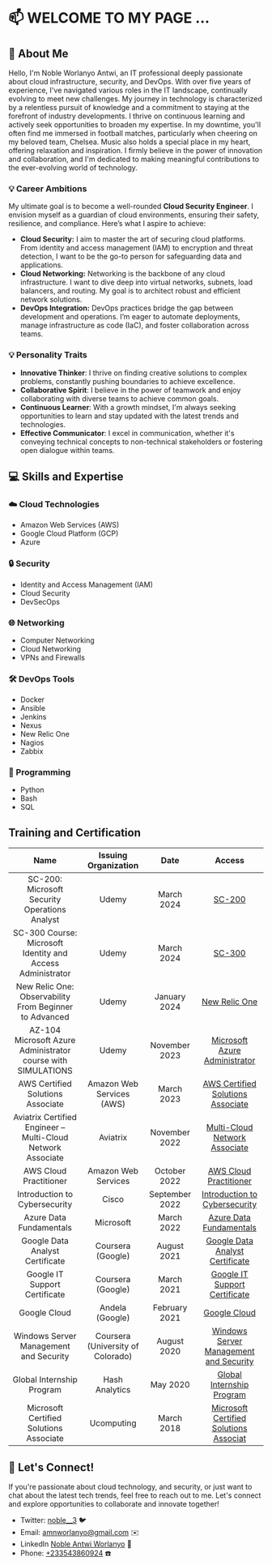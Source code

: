 

# 📫 WELCOME TO MY PAGE ... 

## 🚀 About Me

 Hello, I'm Noble Worlanyo Antwi, an IT professional deeply passionate about cloud infrastructure, security, and DevOps. With over five years of experience, I've navigated various roles in the IT landscape, continually evolving to meet new challenges.
My journey in technology is characterized by a relentless pursuit of knowledge and a commitment to staying at the forefront of industry developments. I thrive on continuous learning and actively seek opportunities to broaden my expertise.
In my downtime, you'll often find me immersed in football matches, particularly when cheering on my beloved team, Chelsea. Music also holds a special place in my heart, offering relaxation and inspiration.
I firmly believe in the power of innovation and collaboration, and I'm dedicated to making meaningful contributions to the ever-evolving world of technology.

### 💡 Career Ambitions
My ultimate goal is to become a well-rounded **Cloud Security Engineer**. I envision myself as a guardian of cloud environments, ensuring their safety, resilience, and compliance. Here’s what I aspire to achieve:

- **Cloud Security:** I aim to master the art of securing cloud platforms. From identity and access management (IAM) to encryption and threat detection, I want to be the go-to person for safeguarding data and applications.
- **Cloud Networking:** Networking is the backbone of any cloud infrastructure. I want to dive deep into virtual networks, subnets, load balancers, and routing. My goal is to architect robust and efficient network solutions.
- **DevOps Integration:** DevOps practices bridge the gap between development and operations. I’m eager to automate deployments, manage infrastructure as code (IaC), and foster collaboration across teams.

### 💡 Personality Traits

- **Innovative Thinker**: I thrive on finding creative solutions to complex problems, constantly pushing boundaries to achieve excellence.
- **Collaborative Spirit**: I believe in the power of teamwork and enjoy collaborating with diverse teams to achieve common goals.
- **Continuous Learner**: With a growth mindset, I'm always seeking opportunities to learn and stay updated with the latest trends and technologies.
- **Effective Communicator**: I excel in communication, whether it's conveying technical concepts to non-technical stakeholders or fostering open dialogue within teams.

## 💻 Skills and Expertise

### ☁️ Cloud Technologies
- Amazon Web Services (AWS)
- Google Cloud Platform (GCP)
- Azure

### 🔒 Security
- Identity and Access Management (IAM)
- Cloud Security
- DevSecOps

### 🌐 Networking
- Computer Networking
- Cloud Networking
- VPNs and Firewalls

### 🛠️ DevOps Tools
- Docker
- Ansible
- Jenkins
- Nexus
- New Relic One
- Nagios
- Zabbix

### 🐍 Programming
- Python
- Bash
- SQL

## Training and Certification
| Name                                                     | Issuing Organization            | Date         | Access |
|:---------------------------------------------------------:|:-------------------------------:|:-------------:|:------:|
| SC-200: Microsoft Security Operations Analyst            | Udemy                           | March 2024   | [ SC-200](https://ude.my/UC-cffe9305-0d2a-48bd-a41f-9dfbcafd8659) |
| SC-300 Course: Microsoft Identity and Access Administrator | Udemy                           | March 2024   | [SC-300](https://www.udemy.com/certificate/UC-fd14c0d3-4e26-4500-90e1-77d5e39aa60a/) |
| New Relic One: Observability From Beginner to Advanced   | Udemy                           | January 2024 | [New Relic One](https://www.udemy.com/certificate/UC-171f7b71-5b26-4d1a-8335-d0d2b12dbe25/) |
| AZ-104 Microsoft Azure Administrator course with SIMULATIONS | Udemy                           | November 2023| [Microsoft Azure Administrator](https://www.udemy.com/certificate/UC-2c85a6ee-ca31-477e-a2ec-bb851debb787/) |
| AWS Certified Solutions Associate                        | Amazon Web Services (AWS)       | March 2023   | [AWS Certified Solutions Associate](https://www.credly.com/badges/2f0224e8-66e2-4388-9d9d-98552c7ff73b/public_url) |
| Aviatrix Certified Engineer – Multi-Cloud Network Associate | Aviatrix                        | November 2022| [ Multi-Cloud Network Associate](https://www.credly.com/badges/74f1f416-477f-4e99-8e2a-d07dee0177b4/public_url) |
| AWS Cloud Practitioner                                   | Amazon Web Services             | October 2022 | [AWS Cloud Practitioner](https://www.credly.com/badges/866413b2-8f8f-48a8-84c2-4d8d0b85401d/public_url) |
| Introduction to Cybersecurity                            | Cisco                           | September 2022| [Introduction to Cybersecurity](https://www.credly.com/badges/0e493699-1897-4dea-b3da-7b6072e2244e/public_url) |
| Azure Data Fundamentals                                  | Microsoft                       | March 2022   | [Azure Data Fundamentals](https://www.credly.com/badges/f1082e80-2124-4f61-9e02-3d049ec7f281/public_url) |
| Google Data Analyst Certificate                          | Coursera (Google)               | August 2021  | [Google Data Analyst Certificate](https://coursera.org/share/0d33d64c0f2d2bc77be99c93e3821fe3) |
| Google IT Support Certificate                            | Coursera (Google)               | March 2021   | [Google IT Support Certificate](https://coursera.org/share/2f72fdb5a18e1d805d2432c46ba7f321) |
| Google Cloud                                             | Andela (Google)                 | February 2021| [Google Cloud](https://drive.google.com/file/d/13-Q2NE6As7De4lI1eIz6SFXMWwgwl8rL/view?usp=sharing) |
| Windows Server Management and Security                   | Coursera (University of Colorado)| August 2020  | [Windows Server Management and Security](https://coursera.org/share/50c407276bc5a04298700eeb1358f032) |
| Global Internship Program                                | Hash Analytics                  | May 2020     | [Global Internship Program](https://drive.google.com/file/d/1v0S_oWh51VKAJaJm6EuK8kuQiyulY108/view?usp=sharing) |
| Microsoft Certified Solutions Associate                  | Ucomputing                      | March 2018   | [Microsoft Certified Solutions Associat](https://drive.google.com/file/d/1YsO3JXAGksOcBdtVRQlVz0aXpEpojTzz/view) |


## 🤝 Let's Connect!

If you're passionate about cloud technology, and security, or just want to chat about the latest tech trends, feel free to reach out to me. Let's connect and explore opportunities to collaborate and innovate together!
- Twitter: [noble__3](https://twitter.com/noble__3) 🐦
- Email: [amnworlanyo@gmail.com](mailto:amnworlanyo@gmail.com) ✉️
- LinkedIn [Noble Antwi Worlanyo](https://www.linkedin.com/in/noble-antwi-worlanyo/) 🔗
- Phone: [+233543860924](tel:+233543860924) ☎️



